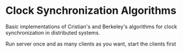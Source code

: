 # Clock Synchronization Algorithms
Basic implementations of Cristian's and Berkeley's algorithms for clock synchronization in distributed systems.

Run server once and as many clients as you want, start the clients first
